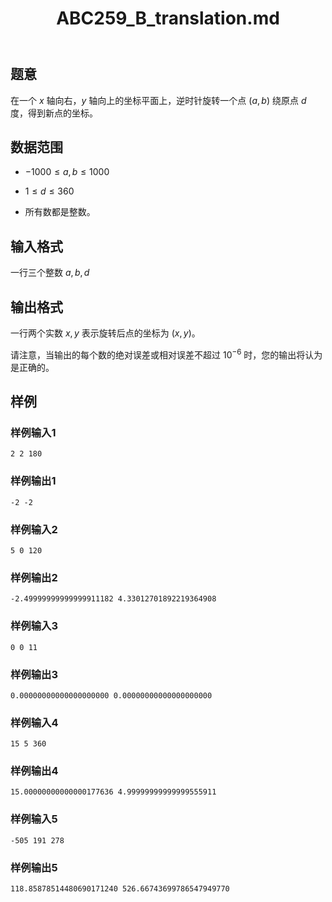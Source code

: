 ﻿---
title: "ABC259_B_translation.md"
tags: []
author: ""
created: ""
---

## 题意

在一个 $x$ 轴向右，$y$ 轴向上的坐标平面上，逆时针旋转一个点 $(a,b)$ 绕原点 $d$ 度，得到新点的坐标。

## 数据范围

- $-1000 \leq a,b \leq 1000$

- $1 \leq d \leq 360$

- 所有数都是整数。

## 输入格式

一行三个整数 $a,b,d$

## 输出格式

一行两个实数 $x,y$ 表示旋转后点的坐标为 $(x,y)$。

请注意，当输出的每个数的绝对误差或相对误差不超过 $10^{-6}$ 时，您的输出将认为是正确的。

## 样例

### 样例输入1

```
2 2 180
```

### 样例输出1

```
-2 -2
```

### 样例输入2

```
5 0 120
```

### 样例输出2

```
-2.49999999999999911182 4.33012701892219364908
```

### 样例输入3

```
0 0 11
```

### 样例输出3

```
0.00000000000000000000 0.00000000000000000000
```

### 样例输入4

```
15 5 360
```

### 样例输出4

```
15.00000000000000177636 4.99999999999999555911
```

### 样例输入5

```
-505 191 278
```

### 样例输出5

```
118.85878514480690171240 526.66743699786547949770
```













